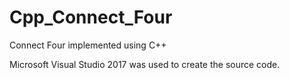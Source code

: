 # Cpp_Connect_Four
Connect Four implemented using C++

Microsoft Visual Studio 2017 was used to create the source code.
